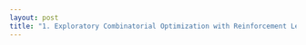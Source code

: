 ```yaml
---
layout: post
title: "1. Exploratory Combinatorial Optimization with Reinforcement Learning"
---
```


